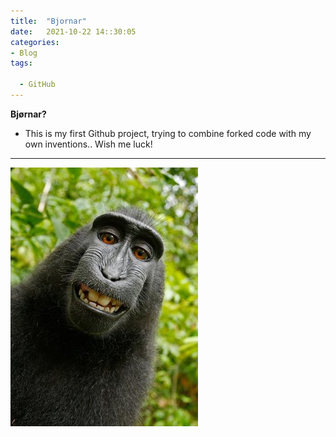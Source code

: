 ```yaml
---
title:  "Bjornar"
date:   2021-10-22 14::30:05
categories: 
- Blog
tags:

  - GitHub
---
```

**Bjørnar?**
- This is my first Github project, trying to combine forked code with my own inventions.. Wish me luck! 

--------------------------------------------------------------------------------------------------------------------------------------

![.](https://github.com/Aassveen/aassveen/blob/master/assets/images/Monkey.jpg?raw=true)

